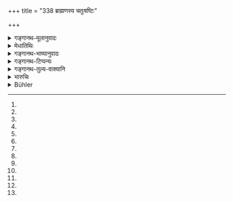 +++
title = "338 ब्राह्मणस्य चतुःषष्टिः"

+++

<details><summary>गङ्गानथ-मूलानुवादः</summary>

In the case of theft, the guilt of a Śūdra is eightfold, that of the Vaiśya sixteen-fold, and that of the Kṣatriya thirty-two-fold;—(337) that of the Brāhmaṇa sixty-four-fold, or fully hundred-fold, or twice sixty-four-fold; when he is cognisant of the good or bad quality of the act.—(338)
</details>

<details><summary>मेधातिथिः</summary>

**तद्दोषगुणविद् धि स** इति हेत्वभिधानाद् विदुषां दण्डो ऽयम् । यत्र खलजन एकं कार्षापणं दाप्यते तत्र विद्वान्[^१२२] शूद्रो ऽष्टगुणाम् । **अष्टभिः आपाद्यते** संबध्यते यत् **किल्बिषं** पापं तद् एवम् उच्यते । अष्टभिर् वापाद्यत आहन्यते गुण्यत इति यावत्, उभयथाप्य् अष्टगुणस्य वाचको **ऽष्टापद्य**शब्दः । एवं तद् एव द्विगुणं वैश्यस्य । स हि साक्षाद् अध्ययनज्ञानयोर् अधिकृतः । शूद्रस् तु कथंचिद् ब्राह्मणापाश्रिततत्संगत्या कियद् अपि ज्ञास्यति । क्षत्रियस् तु रक्षाधिकारदोषेण समाने विद्वत्त्वे ततो ऽपि द्विगुणं दण्ड्यते । ब्राह्मणे तु दण्डविधौ न तृप्यति । चतुःषष्टिः शतम्[^१२३] अष्टविंशं वा शतम्[^१२४] इति । तस्य हि प्रवचनम् उपदेष्टृत्वं वा, अधिकं च रक्षा[^१२५] ततो भवेत् । प्राकृतजनस्य तिर्यक्प्रख्यस्य को ऽपराधः[^१२६] । अविद्वांसो गुणदोषानभिज्ञा अकार्ये प्रवर्तन्ते । विद्वान् अपि तथैव चेद् वर्तेत हन्त हतं[^१२७] जगत्, तृतीयस्य शिक्षितुर् अभावात् । तद् उक्तं "द्वौ लोके[^१२८] धृतव्रतौ[^१२९] राजा ब्राह्मणश् च बहुश्रुतः" (ग्ध् ८.१) इति । राज्ञः पूर्वेण दण्डाधिक्यम् अनेन ब्राह्मणस्य । आधिक्यमात्राविधिश् चायं न यथाश्रुतसंख्याविधिः, ब्राह्मणदण्डे ऽनवस्थाश्रवणाद् अयं वायं वेति[^१३०] । न च विकल्पो युक्तो व्यवस्थाहेतुत्वाभावात् । तुल्यबलस्यैव विकल्पस्य परविषयाश्रयानुपपत्तेः[^१३१] । को हि राजा द्विजगुणम् उत्सृज्य चतुःषष्टिं ग्रहीष्यति । यदि परमदृष्टार्थे दण्डे[^१३२] विकल्पः, उपपद्येत । न चादृष्टार्थो ऽयम् इत्य् उक्तम् । तथा च गौतमः "विदुषो ऽतिक्रमे[^१३३] दण्डभूयस्त्वम्" इत्य् आह । तस्माद् अनवस्था विधित्वं व्याहरन्ति । न च गुणापेक्षो विकल्पो युक्तो नष्टादिश्लोकेनैव (म्ध् ८.२३२) विद्धत्वात् । अर्थवत्त्वाच्[^१३४] चात्र विध्यगतिः । स चाधिक्यविधौ लब्धालंबन इति न यथाश्रुतपरिकल्पने विकल्पने समर्थः ॥ ८.३३७–३८ ॥


[^१३४]:
M G DK: arthavādāc


[^१३३]:
M G J: 'tikrama-


[^१३२]:
J: paramadṛṣṭārtho daṇḍo


[^१३१]:
M G DK: tulyabalasyaiva viṣayasyānupapatteḥ


[^१३०]:
M G: ceti


[^१२९]:
J: dvau lokaviśrutau


[^१२८]:
M G: lokau


[^१२७]:
M G: hanta


[^१२६]:
M G: -prakhyasyāparādhaḥ


[^१२५]:
J: vādhikaṃ ca — yato rakṣā


[^१२४]:
DK (1: 1721): aṣṭaviṃśādhikaśatam


[^१२३]:
M G J: catuḥṣaṣṭiśatam


[^१२२]:
M G: tatrāvidvān
</details>

<details><summary>गङ्गानथ-भाष्यानुवादः</summary>

**(verses 8.337-338)**

‘*When he is cognisant of the good or bad quality of the act*’;—this points out the reason for what is here laid down; and from this it is clear that the penalty here prescribed is meant for the educated. Thus then, if for a guilt an ordinary man is fined one ‘*Kārṣāpaṇa*,’ the learned *Śūdra* incurs the ‘*eight-fold guilt*;’—that is, that which is connected with the number ‘eight,’ or that which is folded, multiplied, eight times. In either case the term ‘*eight-fold*’ means that the educated Śūdra’s guilt is eight times that of the ordinary man.

That of the *Vaiśya* is double that of the *Śūdra*; since he is himself entitled to study the Veda and acquire the necessary knowledge, while the *Śūdra* can learn only a little through serving or associating with the *Brāhmam*.

As for the *Kṣatriya*, though, in the point of knowledge, he stands on the same footing as the *Vaiśya*, yet, in as much as the protecting of people forms part of his duty, his guilt is double that of the *Vaiśya*.

As regards the *Brāhmaṇa*, the author cannot be content with prescribing any amount of penalty,—‘*sixty-four*,—*hundred,—hundred and twenty-eight*.’ Since it is his duty to expound the duties of men and instruct them, and thus guard them against evil.

What blame can attach to the common man, who is on the same level as the lower animals? Uneducated men cannot know the good or bad character of actions, and hence they are led to do what should not he done. If, however, the educated men were also to behave in the same manner, then alas! the world would be doomed! As there would be no third man to teach men their duty,—it having been declared that—‘only two men are known in the world—the King and the learned Brāhmaṇa.’ For the king, a heavy punishment having been already prescribed in the preceding verse, the present verse lays it down for the Brāhmaṇa.

Thus all that the present verse enjoins is *heavier punishment* (for the Brāhmaṇa), and the exact numbers are not to be taken literally. Because so far as the Brāhmaṇa is concerned, it has been declared that there can be no limit to his punishment. Nor would it be right to lay down any option—‘this or that’—in this case \[as it would be if the words were taken literally \]; as there would be nothing to determine which of them it should be in any particular case; since both the options being equally authoritative, it would be impossible to find any case in which the lower penalty could be imposed. What king is there, for instance, who would accept only a sixty-four-fold fine, and give up one the double of that figure? Further, one would have been admissible in the case only if punishments were meant to serve a transcendental purpose; as a matter of fact however, they are not meant to serve any transcendental purpose, as we have already explained. Says Gautama (12.17)—‘For the educated there should be heavier punishment.’ For these reasons the very indefiniteness of the assertion deprives it of injunctive force. Nor would it he right to take the option as determined by the qualifications of the culprit; as this has been already laid down under verse 232, *et seq*.

Further, the fact of the present passage being an injunction is indicated by the purpose served by it; and as that purpose is served by its being taken as prescribing *heavier punishment* in general, there can be no justification for its being taken literally and hence laying down options.—(337-338).
</details>

<details><summary>गङ्गानथ-टिप्पन्यः</summary>

**(verses 8.337-338)**

These verses are quoted in *Mitākṣarā* (2.275), in support of the view
that the fine imposed for theft should vary with the caste of the thief;
whereon *Bālambhaṭṭī* notes two different readings (see Note I);—in
*Parāśaramādhava* (Vyavahāra, p. 302):—and in *Vivādaratnākara* (342),
which adds the following notes:—‘*Aṣṭāpādyam*’ means ‘multiplied eight
times,’—‘*kilviṣam*,’ the amount of fine imposed as punishment; the
meaning thus is that the fine to be imposed upon a *learned śūdra*
should be eight times that on an *ignorant śūdra*; similarly in the case
of the Vaiśya and others also;—for the Brāhmaṇa the fine is to be either
full one hundred, or twice 64;—the reason for this is
‘*taddoṣaguṇaviddhi saḥ*,’—‘because the Brāhmaṇa is fully cognisant of
the evil character of theft—thus the fact of the culprit being cognisant
of the evil being a ground for enhanced penalty in the case of the
Brāhmaṇa, the same principle is to be applied to the case of the Śūdra
and others also. That offence for which the legal penalty for the Śūdra,
is *one*, for the Vaiśya, the Kṣatriya and the Brāhmaṇa, it should be
double the amount of the preceding; so that the penalty for the
*ignorant* Śūdra being one, that of the *learned* Śūdra is *eight
times*—aṇd that of the learned Vaiśya 16, the learned Kṣatriya 32 and
the learned Brāhmaṇa 64 times.

These are quoted also in *Prāyaścittāviveka* (p, 348), which says that
all that is meant is to deprecate the act, and to show that the gravity
of the offence is in proportion to the caste of the delinquent;—it
explains ‘*aṣṭāpādyam*’ as ‘that which is multiplied by *eight*;
*aṣṭābhiḥ āpadyate guṇyate iti*,’—the single unit being meant for those
lower than the Śūdra;—in *Vivādacintāmaṇi* (p. 144), which attributes
them to Yājñavalkya, and says that ‘*taddoṣaguṇavit*’ is to be construed
all through; so that the meaning is that the fine in the case of the
Śūdra who is cognisant of the seriousness of the offence is to be eight
times that of the ignorant man, and so on, the fine varying with the
qualifications of the offender.
</details>

<details><summary>गङ्गानथ-तुल्य-वाक्यानि</summary>

**(verses 8.337-338)  
**

*Gautama* (12.15-17).—‘The value of property which a Śūdra unrighteously
acquires by theft, must be repaid eightfold;—for each of the other
castes, the fine shall be doubled; if a learned man offends, the
punishment shall be very much enhanced.’

*Nārada* (Theft, 51-52).—‘In theft, the crime of the *Śūdra* is eight
times (that of the lowest caste); of the *Vaiśya*, sixteen-fold; of the
*Kṣatriya*, thirty-two-fold; of the Brāhmaṇa sixty-four-fold—Knowledge
also makes a difference; for knowing persons, the punishment is
specially severe.’
</details>

<details><summary>भारुचिः</summary>

उक्तशेषाणां च द्रव्याणाम् अपहरणे एष दण्डः स्यात् । एतेषाम् एव वा स्तेयाभ्यासे सुवर्ण[स्तेये वा । विदुषो ऽतिर]मे दण्डभूयस्त्वम् । एवं राज्ञो ऽपि स्यात् । तथायं पूर्वशेषत्वाद् अर्थवाद एष, न दण्डविधिः । यदि चास्यार्थवादत्वं भवति ततो वाग्दण्डपारुष्यादिषु [यत् यत्] दण्डालपत्वम् उक्तं तत् समञ्जसं भवति । अथ श्रुतिसामर्थ्याद् यथोपदेशम् अयं दण्डविकल्प इष्यते, यथा प्रकाशरहस्यप्रायश्चित्तेषु ततो ऽस्य विधित्वम् । एवं च सति ब्राह्मणदण्डविकल्पश् च वृद्धस्वाध्याय्यपक्षया (?) वेदितव्यः, यथान्यत्र । स्तेयापवादार्थं त्व् इदम् अधुनोच्यते ॥ ८.३३७ ॥
</details>

<details><summary>Bühler</summary>

338	That of a Brahmana sixty-fourfold, or quite a hundredfold, or (even) twice four-and-sixtyfold; (each of them) knowing the nature of the offence.
</details>
